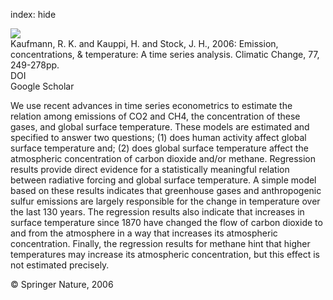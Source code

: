 index: hide

<div class="Citation">
    <div class="Citation-thumb CitationThumb-linked"  data-href="https://doi.org/10.1007/s10584-006-9062-1">
      <img src="https://static.claimspace.cloud/climate-study-static/refs/thumbs/10/Kaufmann_et_al_2006-thumb.png" />
    </div>

  <div class="Citation-body">
    <div class="Citation-text">Kaufmann, R. K.  and Kauppi, H. and Stock, J. H., 2006: Emission, concentrations, & temperature: A time series analysis. <span class="Article-journal">Climatic Change, </span><span class="Article-volume">77, </span>249-278pp.</div>
    <div class="Citation-links">
      <div class="CitationLink" data-href="https://doi.org/10.1007/s10584-006-9062-1">
        <div class="CitationLink-icon CitationLink-Doi"></div>
        <div class="CitationLink-text">DOI</div>
      </div>
      <div class="CitationLink" data-href="https://scholar.google.com/scholar?q=10.1007/s10584-006-9062-1">
        <div class="CitationLink-icon CitationLink-Scholar"></div>
        <div class="CitationLink-text">Google Scholar</div>
      </div>
    </div>
  </div>
</div>

We use recent advances in time series econometrics to estimate the relation among emissions of CO2 and CH4, the concentration of these gases, and global surface temperature. These models are estimated and specified to answer two questions; (1) does human activity affect global surface temperature and; (2) does global surface temperature affect the atmospheric concentration of carbon dioxide and/or methane. Regression results provide direct evidence for a statistically meaningful relation between radiative forcing and global surface temperature. A simple model based on these results indicates that greenhouse gases and anthropogenic sulfur emissions are largely responsible for the change in temperature over the last 130 years. The regression results also indicate that increases in surface temperature since 1870 have changed the flow of carbon dioxide to and from the atmosphere in a way that increases its atmospheric concentration. Finally, the regression results for methane hint that higher temperatures may increase its atmospheric concentration, but this effect is not estimated precisely.

<div class="Citation-copy">
&copy; Springer Nature, 2006
</div>